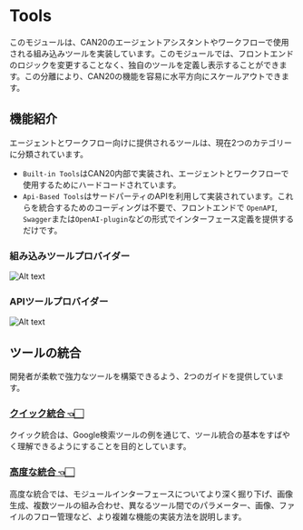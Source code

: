 # Tools

このモジュールは、CAN20のエージェントアシスタントやワークフローで使用される組み込みツールを実装しています。このモジュールでは、フロントエンドのロジックを変更することなく、独自のツールを定義し表示することができます。この分離により、CAN20の機能を容易に水平方向にスケールアウトできます。

## 機能紹介

エージェントとワークフロー向けに提供されるツールは、現在2つのカテゴリーに分類されています。

- `Built-in Tools`はCAN20内部で実装され、エージェントとワークフローで使用するためにハードコードされています。
- `Api-Based Tools`はサードパーティのAPIを利用して実装されています。これらを統合するためのコーディングは不要で、フロントエンドで
  `OpenAPI`, `Swagger`または`OpenAI-plugin`などの形式でインターフェース定義を提供するだけです。

### 組み込みツールプロバイダー

![Alt text](docs/images/index/image.png)

### APIツールプロバイダー

![Alt text](docs/images/index/image-1.png)

## ツールの統合

開発者が柔軟で強力なツールを構築できるよう、2つのガイドを提供しています。

### [クイック統合 👈🏻](./docs/ja_JP/tool_scale_out.md)

クイック統合は、Google検索ツールの例を通じて、ツール統合の基本をすばやく理解できるようにすることを目的としています。

### [高度な統合 👈🏻](./docs/ja_JP/advanced_scale_out.md)

高度な統合では、モジュールインターフェースについてより深く掘り下げ、画像生成、複数ツールの組み合わせ、異なるツール間でのパラメーター、画像、ファイルのフロー管理など、より複雑な機能の実装方法を説明します。